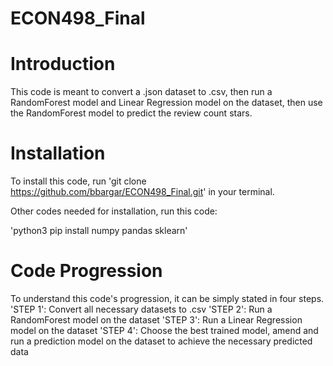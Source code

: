 # ECON498_Final

# Introduction
This code is meant to convert a .json dataset to .csv, then run a RandomForest model and Linear Regression model on the dataset, then use the RandomForest model to predict the review count stars.

# Installation
To install this code, run 'git clone https://github.com/bbargar/ECON498_Final.git' in your terminal.

Other codes needed for installation, run this code:

'python3 pip install numpy pandas sklearn'

# Code Progression
To understand this code's progression, it can be simply stated in four steps.
'STEP 1': Convert all necessary datasets to .csv
'STEP 2': Run a RandomForest model on the dataset
'STEP 3': Run a Linear Regression model on the dataset
'STEP 4': Choose the best trained model, amend and run a prediction model on the dataset to achieve the necessary predicted data


